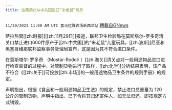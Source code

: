 ```yaml
---
title: 波黑禁止从中共国进口“米老鼠”玩具
---
```

`11/30/2023 11:08 AM UTC 喜马拉雅农场新西兰站` [轉載自GNews](https://gnews.org/articles/2053901)

萨拉热窝[[zh:时报]][[zh:11月29日]]报道，联邦卫生检验局在莫斯塔尔-罗多奇清关口禁止进口600件原产于[[zh:中共国]]的“米老鼠”儿童玩具，[[zh:波斯]]尼亚和黑塞哥维那联邦监察事务管理局宣布，这是因为其不符合进口条件。


在莫斯塔尔-罗多奇 （Mostar-Rodoč ）[[zh:海关]]清关点对一般用途物品进口进行检查监督的过程中，对管制货物进行了取样，[[zh:化学]]分析结果表明，该产品不符合《[[zh:关于]]可投放[[zh:市场]]的一般用途物品卫生条件的规则手册》的规定。 

  
声明指出，根据《食品和一般用途物品卫生法》的规定，禁止进口总重量为 120 公斤的管制货物，声明中指出，已下令将其归还寄件人，如无法归还，即按规定方式销毁。

